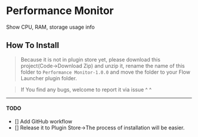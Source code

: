 # Performance Monitor
Show CPU, RAM, storage usage info

## How To Install
>Because it is not in plugin store yet,
>please download this project(Code->Download Zip) and unzip it,
>rename the name of this folder to `Performance Monitor-1.0.0` and move the folder to your Flow Launcher plugin folder.

>If You find any bugs, welcome to report it via issue ^ ^

***
#### TODO
- [] Add GitHub workflow
- [] Release it to Plugin Store->The process of installation will be easier.